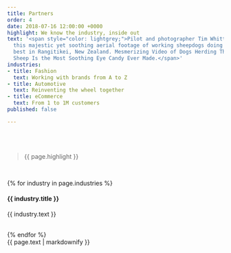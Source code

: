 ```yaml
---
title: Partners
order: 4
date: 2018-07-16 12:00:00 +0000
highlight: We know the industry, inside out
text: '<span style="color: lightgrey;">Pilot and photographer Tim Whittaker captured
  this majestic yet soothing aerial footage of working sheepdogs doing what they do
  best in Rangitikei, New Zealand. Mesmerizing Video of Dogs Herding Thousands of
  Sheep Is the Most Soothing Eye Candy Ever Made.</span>'
industries:
- title: Fashion
  text: Working with brands from A to Z
- title: Automotive
  text: Reinventing the wheel together
- title: eCommerce
  text: From 1 to 1M customers
published: false

---
```

<div class="row u-menu-paddding" style="margin-top: 4rem;">
  <div class="col-xs-12 col-sm-6">
    <blockquote><p>{{ page.highlight }}</p></blockquote>
    <br>

{% for industry in page.industries %}
  <h4>{{ industry.title }}</h4>
  <p>{{ industry.text }}</p>
  <br>
{% endfor %}

  </div>
  <div class="col-xs-12 col-sm-4">
    {{ page.text | markdownify }}
  </div>
</div>